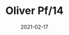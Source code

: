 ---
title: "Oliver Pf/14"
image_primary: "img/OLIVER_3x3.jpg"
description: "OLIVER%20is%20clearly%20oriented%20to%20the%20Contract/Hospitality%20sector%20thanks%20to%20its%20features.%20These%20luminaires%20are%20made%20out%20of%20borosilicate%20glass%20and%20a%20warm%20light%20source%20to%20bring%20efficient%20light%20without%20glare%20and%20easy%20maintenance.%20Oliver%20incorporates%20an%20inner%20textile%20shade%2C%20protected%20from%20dust%20through%20the%20glass%20and%20available%20in%206%20different%20finishes%20or%20even%20customized.%0A%0A"
designer: "Sergi & Òscar"
tags: 
  - "Bover"
  - "Indoor"
  - "Pendant"
  - "Ceiling"
  - "Indoor Lamps"
href: "https://www.bover.es/en/lamp/oliver-plafon/"
category: "indoor-lamps"
subtitle: ""
manufacturer: "Bover"
slug: "/manufacturers/bover/indoor-lamps/sergi-oscar-oliver-pf-14"
date: "2021-02-17"
---